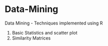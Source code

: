 # Data-Mining
Data Mining - Techniques implemented using R

1. Basic Statistics and scatter plot
2. Similarity Matrices
